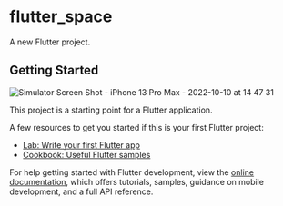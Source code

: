 # flutter_space

A new Flutter project.

## Getting Started
![Simulator Screen Shot - iPhone 13 Pro Max - 2022-10-10 at 14 47 31](https://user-images.githubusercontent.com/96089446/194835640-bd9bb0e3-1cde-4d14-b5a7-f6ffb6483962.png)

This project is a starting point for a Flutter application.

A few resources to get you started if this is your first Flutter project:

- [Lab: Write your first Flutter app](https://docs.flutter.dev/get-started/codelab)
- [Cookbook: Useful Flutter samples](https://docs.flutter.dev/cookbook)

For help getting started with Flutter development, view the
[online documentation](https://docs.flutter.dev/), which offers tutorials,
samples, guidance on mobile development, and a full API reference.
